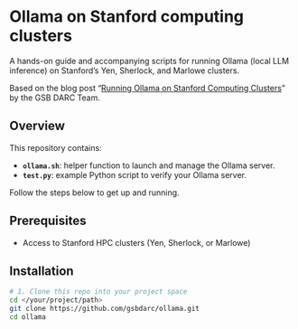 # Ollama on Stanford computing clusters
A hands-on guide and accompanying scripts for running Ollama (local LLM inference) on Stanford’s Yen, Sherlock, and Marlowe clusters.

Based on the blog post “[Running Ollama on Stanford Computing Clusters](link-to-your-blog)” by the GSB DARC Team. 

## Overview

This repository contains:

- **`ollama.sh`**: helper function to launch and manage the Ollama server.  
- **`test.py`**: example Python script to verify your Ollama server.  

Follow the steps below to get up and running.

## Prerequisites

- Access to Stanford HPC clusters (Yen, Sherlock, or Marlowe)  

## Installation

```bash title="Clone This Code Repo"
# 1. Clone this repo into your project space
cd </your/project/path>
git clone https://github.com/gsbdarc/ollama.git
cd ollama
```
